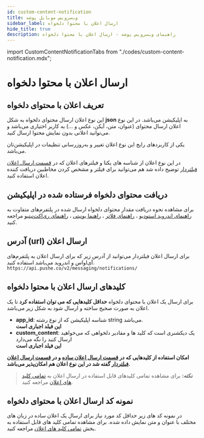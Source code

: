 ```yaml
---
id: custom-content-notification
title: وب‌سرویس موبایل پوشه
sidebar_label: ارسال اعلان با محتوا دلخواه
hide_title: true
description: راهنمای وب‌سرویس پوشه - ارسال اعلان با محتوا دلخواه
---
```


import CustomContentNotificationTabs from "./codes/custom-content-notification.mdx";

# ارسال اعلان با محتوا دلخواه

## تعریف اعلان با محتوای دلخواه

این نوع اعلان ارسال محتوای دلخواه به شکل **json** به اپلیکیشن می‌باشد.
در این نوع اعلان ارسال محتوای (عنوان، متن، آیکن، عکس و ...) به کاربر اختیاری می‌باشد و می‌توانید اعلانی بدون نمایش محتوا ارسال کنید.

یکی از کاربردهای رایج این نوع اعلان تغییر و به‌روزرسانی تنظیمات در اپلیکیشن‌تان می‌باشد.

در این نوع اعلان از شناسه های یکتا و فیلتر‌های اعلان که در [قسمت ارسال اعلان فیلتردار](/docs/mobile-webservice/filtered-notification) توضیح داده شد هم می‌توانید برای فیلتر و مشخص کردن مخاطبین دریافت کننده اعلان استفاده کنید.

## دریافت محتوای دلخواه فرستاده شده در اپلیکیشن

برای مشاهده نحوه دریافت مقدار محتوای دلخواه ارسال شده در پلتفرم‌های متفاوت به 
[راهنمای اندروید استودیو](/docs/android-studio/notification-listener) ،
[راهنمای فلاتر](/docs/flutter/listener) ،
[راهنما یونیتی](/docs/unity/listener) ،
[راهنمای ری‌اکت‌نیتیو](/docs/react-native/notification-events)
مراجعه کنید.

## آدرس (url) ارسال اعلان

برای ارسال اعلان فیلتردار می‌توانید از آدرس زیر که برای ارسال اعلان به پلتفرم‌های آی‌او‌اس و اندروید می‌باشد استفاده کنید.
`https://api.pushe.co/v2/messaging/notifications/`

## کلید‌های ارسال اعلان با محتوا دلخواه

برای ارسال یک اعلان با محتوای دلخواه **حداقل کلیدهایی که می توان استفاده کرد** تا یک اعلان به صورت صحیح ساخته و ارسال شود به شکل زیر می‌باشد.

- **app_id**: شناسه اپلیکیشن که از نوع رشته string می‌باشد.    
    **این فیلد اجباری است**
- **custom_content**: یک دیکشنری است که کلید ها و مقادیر دلخواهی که می‌خواهید ارسال کنید را نگه می‌دارد    
    **این فیلد اجباری است**

**امکان استفاده از کلیدهایی که در [قسمت ارسال اعلان ساده](/docs/mobile-webservice/simple-notification) و در [قسمت ارسال اعلان فیلتردار](/docs/mobile-webservice/filtered-notification) گفته شد در این نوع اعلان هم امکان‌پذیر می‌باشد.**

> **نکته:** برای مشاهده تمامی کلید‌های قابل استفاده در ارسال اعلان به [تمامی کلید های اعلان](/docs/mobile-webservice/notification-keys-list) مراجعه کنید.

## نمونه کد ارسال اعلان با محتوای دلخواه

در نمونه کد های زیر حداقل کد مورد نیاز برای ارسال یک اعلان ساده در زبان های مختلف با عنوان و متن نمایش داده شده.
برای مشاهده تمامی کلید های قابل استفاده به بخش [تمامی کلید های اعلان](/docs/mobile-webservice/notification-keys-list) مراجعه کنید.

<CustomContentNotificationTabs />
